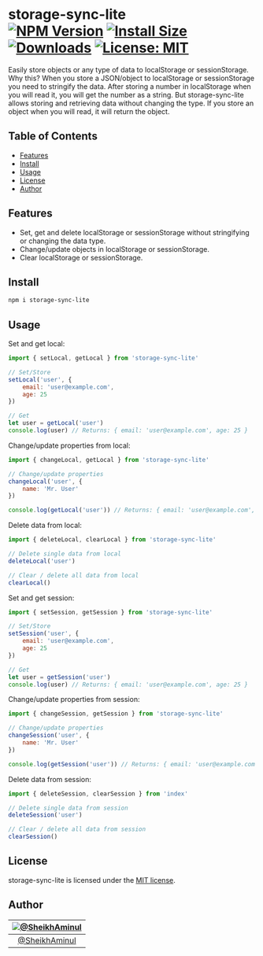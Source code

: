 storage-sync-lite<br>
[![NPM Version](https://img.shields.io/npm/v/storage-sync-lite.svg?branch=main)](https://www.npmjs.com/package/storage-sync-lite)
[![Install Size](https://badgen.net/packagephobia/install/storage-sync-lite)](https://packagephobia.now.sh/result?p=storage-sync-lite)
[![Downloads](https://img.shields.io/npm/dt/storage-sync-lite)](https://www.npmjs.com/package/storage-sync-lite)
[![License: MIT](https://img.shields.io/badge/License-MIT-blue.svg)](https://github.com/SheikhAminul/storage-sync-lite/blob/main/LICENSE)
================

Easily store objects or any type of data to localStorage or sessionStorage.<br>
Why this? When you store a JSON/object to localStorage or sessionStorage you need to stringify the data. After storing a number in localStorage when you will read it, you will get the number as a string. But storage-sync-lite allows storing and retrieving data without changing the type. If you store an object when you will read, it will return the object.


## Table of Contents

-   [Features](#features)
-   [Install](#install)
-   [Usage](#usage)
-   [License](#license)
-   [Author](#author)


## Features

- Set, get and delete localStorage or sessionStorage without stringifying or changing the data type.
- Change/update objects in localStorage or sessionStorage.
- Clear localStorage or sessionStorage.


## Install

```sh
npm i storage-sync-lite
```

## Usage

Set and get local:
```javascript
import { setLocal, getLocal } from 'storage-sync-lite'

// Set/Store
setLocal('user', {
    email: 'user@example.com',
    age: 25
})

// Get
let user = getLocal('user')
console.log(user) // Returns: { email: 'user@example.com', age: 25 }
```

Change/update properties from local:
```javascript
import { changeLocal, getLocal } from 'storage-sync-lite'

// Change/update properties
changeLocal('user', {
    name: 'Mr. User'
})

console.log(getLocal('user')) // Returns: { email: 'user@example.com', age: 25, name: 'Mr. User' }
```

Delete data from local:
```javascript
import { deleteLocal, clearLocal } from 'storage-sync-lite'

// Delete single data from local
deleteLocal('user')

// Clear / delete all data from local
clearLocal()
```

Set and get session:
```javascript
import { setSession, getSession } from 'storage-sync-lite'

// Set/Store
setSession('user', {
    email: 'user@example.com',
    age: 25
})

// Get
let user = getSession('user')
console.log(user) // Returns: { email: 'user@example.com', age: 25 }
```

Change/update properties from session:
```javascript
import { changeSession, getSession } from 'storage-sync-lite'

// Change/update properties
changeSession('user', {
    name: 'Mr. User'
})

console.log(getSession('user')) // Returns: { email: 'user@example.com', age: 25, name: 'Mr. User' }
```

Delete data from session:
```javascript
import { deleteSession, clearSession } from 'index'

// Delete single data from session
deleteSession('user')

// Clear / delete all data from session
clearSession()
```


## License

storage-sync-lite is licensed under the [MIT license](https://github.com/SheikhAminul/storage-sync-lite/blob/main/LICENSE).


## Author

|[![@SheikhAminul](https://avatars.githubusercontent.com/u/25372039?v=4&s=96)](https://github.com/SheikhAminul)|
|:---:|
|[@SheikhAminul](https://github.com/SheikhAminul)|
